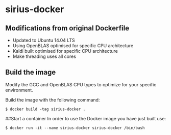 # sirius-docker

## Modifications from original Dockerfile
- Updated to Ubuntu 14.04 LTS
- Using OpenBLAS optimised for specific CPU architecture
- Kaldi built optimised for specific CPU architecture
- Make threading uses all cores

## Build the image
Modify the GCC and OpenBLAS CPU types to optimize for your specific environment.

Build the image with the following command:
```
$ docker build -tag sirius-docker .
```

##Start a container
In order to use the Docker image you have just built use:
```
$ docker run -it --name sirius-docker sirius-docker /bin/bash
```
